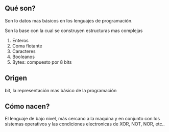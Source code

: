 
## Qué son?
Son lo datos mas básicos en los lenguajes de programación.

Son la base con la cual se construyen estructuras mas complejas

1. Enteros
2. Coma flotante
3. Caracteres
4. Booleanos
5. Bytes: compuesto por 8 bits

## Origen

bit, la representación mas básico de la programación

## Cómo nacen?

El lenguaje de bajo nivel, más cercano a la maquina y en conjunto con los sistemas operativos y las condiciones electronicas de XOR, NOT, NOR, etc..


